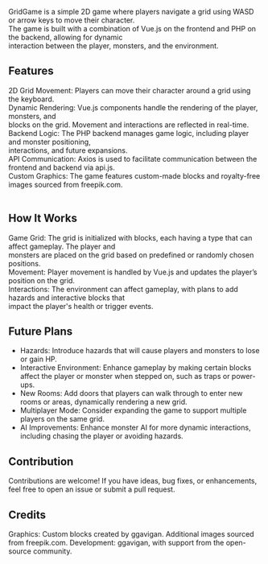 GridGame is a simple 2D game where players navigate a grid using WASD or arrow keys to move their character.</br>
The game is built with a combination of Vue.js on the frontend and PHP on the backend, allowing for dynamic </br>
interaction between the player, monsters, and the environment.</br>

<h2>Features</h2>
2D Grid Movement: Players can move their character around a grid using the keyboard.</br>
Dynamic Rendering: Vue.js components handle the rendering of the player, monsters, and </br>
blocks on the grid. Movement and interactions are reflected in real-time.</br>
Backend Logic: The PHP backend manages game logic, including player and monster positioning, </br>
interactions, and future expansions.</br>
API Communication: Axios is used to facilitate communication between the frontend and backend via api.js.</br>
Custom Graphics: The game features custom-made blocks and royalty-free images sourced from freepik.com.</br></br>
<h2>How It Works</h2>
Game Grid: The grid is initialized with blocks, each having a type that can affect gameplay. The player and </br>
monsters are placed on the grid based on predefined or randomly chosen positions.</br>
Movement: Player movement is handled by Vue.js and updates the player’s position on the grid.</br>
Interactions: The environment can affect gameplay, with plans to add hazards and interactive blocks that </br>
impact the player's health or trigger events.</br>
<h2>Future Plans</h2>
<ul>
<li>Hazards: Introduce hazards that will cause players and monsters to lose or gain HP.</li>
<li>Interactive Environment: Enhance gameplay by making certain blocks affect the player or monster when stepped on, such as traps or power-ups.</li>
<li>New Rooms: Add doors that players can walk through to enter new rooms or areas, dynamically rendering a new grid.</li>
<li>Multiplayer Mode: Consider expanding the game to support multiple players on the same grid.</li>
<li>AI Improvements: Enhance monster AI for more dynamic interactions, including chasing the player or avoiding hazards.</li>
</ul>
<h2>Contribution</h2>
Contributions are welcome! If you have ideas, bug fixes, or enhancements, feel free to open an issue or submit a pull request.

<h2>Credits</h2>
Graphics: Custom blocks created by ggavigan. Additional images sourced from freepik.com.
Development: ggavigan, with support from the open-source community.
